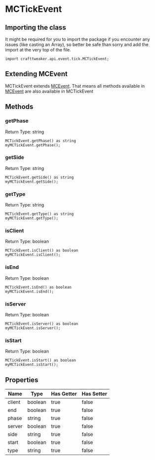 # MCTickEvent

## Importing the class

It might be required for you to import the package if you encounter any issues (like casting an Array), so better be safe than sorry and add the import at the very top of the file.
```zenscript
import crafttweaker.api.event.tick.MCTickEvent;
```


## Extending MCEvent

MCTickEvent extends [MCEvent](/vanilla/api/event/MCEvent). That means all methods available in [MCEvent](/vanilla/api/event/MCEvent) are also available in MCTickEvent

## Methods

### getPhase

Return Type: string

```zenscript
MCTickEvent.getPhase() as string
myMCTickEvent.getPhase();
```

### getSide

Return Type: string

```zenscript
MCTickEvent.getSide() as string
myMCTickEvent.getSide();
```

### getType

Return Type: string

```zenscript
MCTickEvent.getType() as string
myMCTickEvent.getType();
```

### isClient

Return Type: boolean

```zenscript
MCTickEvent.isClient() as boolean
myMCTickEvent.isClient();
```

### isEnd

Return Type: boolean

```zenscript
MCTickEvent.isEnd() as boolean
myMCTickEvent.isEnd();
```

### isServer

Return Type: boolean

```zenscript
MCTickEvent.isServer() as boolean
myMCTickEvent.isServer();
```

### isStart

Return Type: boolean

```zenscript
MCTickEvent.isStart() as boolean
myMCTickEvent.isStart();
```


## Properties

| Name | Type | Has Getter | Has Setter |
|------|------|------------|------------|
| client | boolean | true | false |
| end | boolean | true | false |
| phase | string | true | false |
| server | boolean | true | false |
| side | string | true | false |
| start | boolean | true | false |
| type | string | true | false |


